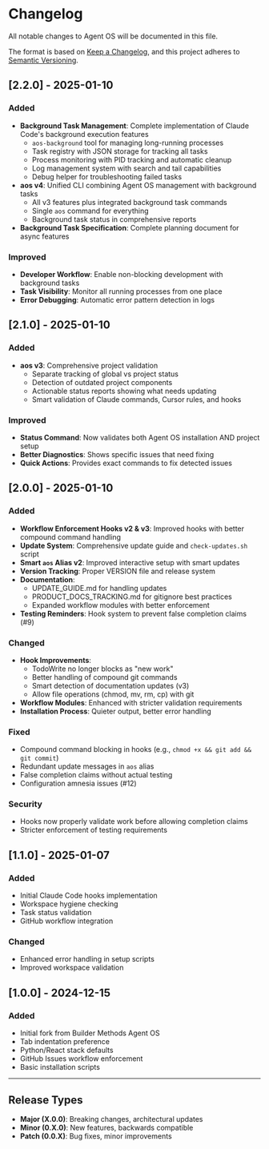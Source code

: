 # Changelog

All notable changes to Agent OS will be documented in this file.

The format is based on [Keep a Changelog](https://keepachangelog.com/en/1.0.0/),
and this project adheres to [Semantic Versioning](https://semver.org/spec/v2.0.0.html).

## [2.2.0] - 2025-01-10

### Added
- **Background Task Management**: Complete implementation of Claude Code's background execution features
  - `aos-background` tool for managing long-running processes
  - Task registry with JSON storage for tracking all tasks
  - Process monitoring with PID tracking and automatic cleanup
  - Log management system with search and tail capabilities
  - Debug helper for troubleshooting failed tasks
- **aos v4**: Unified CLI combining Agent OS management with background tasks
  - All v3 features plus integrated background task commands
  - Single `aos` command for everything
  - Background task status in comprehensive reports
- **Background Task Specification**: Complete planning document for async features

### Improved
- **Developer Workflow**: Enable non-blocking development with background tasks
- **Task Visibility**: Monitor all running processes from one place
- **Error Debugging**: Automatic error pattern detection in logs

## [2.1.0] - 2025-01-10

### Added
- **aos v3**: Comprehensive project validation
  - Separate tracking of global vs project status
  - Detection of outdated project components
  - Actionable status reports showing what needs updating
  - Smart validation of Claude commands, Cursor rules, and hooks

### Improved
- **Status Command**: Now validates both Agent OS installation AND project setup
- **Better Diagnostics**: Shows specific issues that need fixing
- **Quick Actions**: Provides exact commands to fix detected issues

## [2.0.0] - 2025-01-10

### Added
- **Workflow Enforcement Hooks v2 & v3**: Improved hooks with better compound command handling
- **Update System**: Comprehensive update guide and `check-updates.sh` script
- **Smart `aos` Alias v2**: Improved interactive setup with smart updates
- **Version Tracking**: Proper VERSION file and release system
- **Documentation**: 
  - UPDATE_GUIDE.md for handling updates
  - PRODUCT_DOCS_TRACKING.md for gitignore best practices
  - Expanded workflow modules with better enforcement
- **Testing Reminders**: Hook system to prevent false completion claims (#9)

### Changed
- **Hook Improvements**:
  - TodoWrite no longer blocks as "new work"
  - Better handling of compound git commands
  - Smart detection of documentation updates (v3)
  - Allow file operations (chmod, mv, rm, cp) with git
- **Workflow Modules**: Enhanced with stricter validation requirements
- **Installation Process**: Quieter output, better error handling

### Fixed
- Compound command blocking in hooks (e.g., `chmod +x && git add && git commit`)
- Redundant update messages in `aos` alias
- False completion claims without actual testing
- Configuration amnesia issues (#12)

### Security
- Hooks now properly validate work before allowing completion claims
- Stricter enforcement of testing requirements

## [1.1.0] - 2025-01-07

### Added
- Initial Claude Code hooks implementation
- Workspace hygiene checking
- Task status validation
- GitHub workflow integration

### Changed
- Enhanced error handling in setup scripts
- Improved workspace validation

## [1.0.0] - 2024-12-15

### Added
- Initial fork from Builder Methods Agent OS
- Tab indentation preference
- Python/React stack defaults
- GitHub Issues workflow enforcement
- Basic installation scripts

---

## Release Types

- **Major (X.0.0)**: Breaking changes, architectural updates
- **Minor (0.X.0)**: New features, backwards compatible
- **Patch (0.0.X)**: Bug fixes, minor improvements